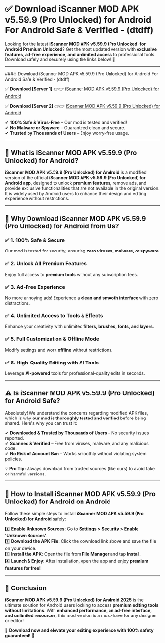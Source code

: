 
# ✅ Download iScanner MOD APK v5.59.9 (Pro Unlocked) for Android For Android Safe & Verified -  (dtdff) 

Looking for the latest **iScanner MOD APK v5.59.9 (Pro Unlocked) for Android Premium Unlocked**? Get the most updated version with **exclusive features, ad-free experience, and unlimited access** to professional tools. Download safely and securely using the links below! 🚀  

---

###🔥 Download iScanner MOD APK v5.59.9 (Pro Unlocked) for Android For Android Safe & Verified -  (dtdff)  

✅ **Download [Server 1]** 👉👉 [iScanner MOD APK v5.59.9 (Pro Unlocked) for Android ](https://apkcomod.com?title=iScanner_MOD_APK_v5.59.9_(Pro_Unlocked)_for_Android)  

✅ **Download [Server 2]** 👉👉 [iScanner MOD APK v5.59.9 (Pro Unlocked) for Android ](https://apkcomod.com?title=iScanner_MOD_APK_v5.59.9_(Pro_Unlocked)_for_Android)  

✔ **100% Safe & Virus-Free** – Our mod is tested and verified!  
✔ **No Malware or Spyware** – Guaranteed clean and secure.  
✔ **Trusted by Thousands of Users** – Enjoy worry-free usage.  

---

## 📌 What is iScanner MOD APK v5.59.9 (Pro Unlocked) for Android?  

**iScanner MOD APK v5.59.9 (Pro Unlocked) for Android** is a modified version of the official **iScanner MOD APK v5.59.9 (Pro Unlocked) for Android app**, designed to unlock **premium features**, remove ads, and provide exclusive functionalities that are not available in the original version. It is widely used by Android users to enhance their design and editing experience without restrictions.  

---

## 🌟 Why Download iScanner MOD APK v5.59.9 (Pro Unlocked) for Android from Us?  

### ✅ 1. 100% Safe & Secure  
Our mod is tested for security, ensuring **zero viruses, malware, or spyware**.  

### ✅ 2. Unlock All Premium Features  
Enjoy full access to **premium tools** without any subscription fees.  

### ✅ 3. Ad-Free Experience  
No more annoying ads! Experience a **clean and smooth interface** with zero distractions.  

### ✅ 4. Unlimited Access to Tools & Effects  
Enhance your creativity with unlimited **filters, brushes, fonts, and layers**.  

### ✅ 5. Full Customization & Offline Mode  
Modify settings and work **offline** without restrictions.  

### ✅ 6. High-Quality Editing with AI Tools  
Leverage **AI-powered** tools for professional-quality edits in seconds.  

---

## ⚠️ Is iScanner MOD APK v5.59.9 (Pro Unlocked) for Android Safe?  

Absolutely! We understand the concerns regarding modified APK files, which is why **our mod is thoroughly tested and verified** before being shared. Here's why you can trust it:  

✔ **Downloaded & Trusted by Thousands of Users** – No security issues reported.  
✔ **Scanned & Verified** – Free from viruses, malware, and any malicious code.  
✔ **No Risk of Account Ban** – Works smoothly without violating system policies.  

💡 **Pro Tip:** Always download from trusted sources (like ours) to avoid fake or harmful versions.  

---

## 📲 How to Install iScanner MOD APK v5.59.9 (Pro Unlocked) for Android on Android  

Follow these simple steps to install **iScanner MOD APK v5.59.9 (Pro Unlocked) for Android** safely:  

1️⃣ **Enable Unknown Sources**: Go to **Settings > Security > Enable 'Unknown Sources'**.  
2️⃣ **Download the APK File**: Click the download link above and save the file on your device.  
3️⃣ **Install the APK**: Open the file from **File Manager** and tap **Install**.  
4️⃣ **Launch & Enjoy**: After installation, open the app and enjoy **premium features for free!**  

---

## 🚀 Conclusion  

**iScanner MOD APK v5.59.9 (Pro Unlocked) for Android 2025** is the ultimate solution for Android users looking to access **premium editing tools without limitations**. With **enhanced performance, an ad-free interface, and unlimited resources**, this mod version is a must-have for any designer or editor!  

🔻 **Download now and elevate your editing experience with 100% safety guaranteed!** 🔻  
